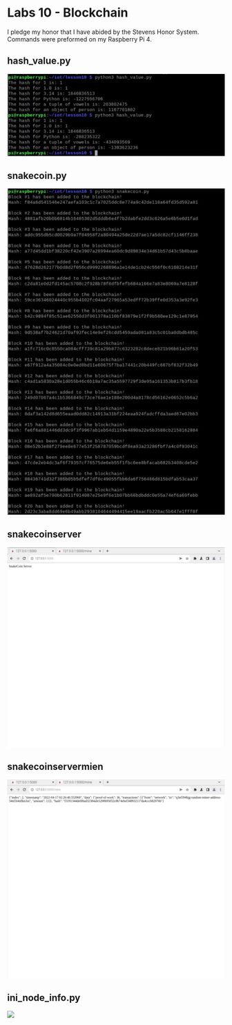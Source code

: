 # Labs 10 - Blockchain
I pledge my honor that I have abided by the Stevens Honor System.
Commands were preformed on my Raspberry Pi 4.

## hash_value.py
![](Images/hash_value.py.jpg)

## snakecoin.py
![](Images/snakecoin.py.jpg)

## snakecoinserver
![](Images/snakecoinserver.jpg)

## snakecoinservermien
![](Images/snakecoinservermine.jpg)

## ini_node_info.py
![](Images/ini.jpg)
